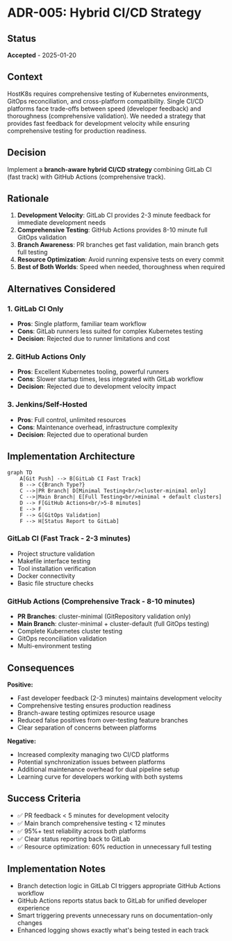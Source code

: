 # ADR-005: Hybrid CI/CD Strategy

## Status
**Accepted** - 2025-01-20

## Context
HostK8s requires comprehensive testing of Kubernetes environments, GitOps reconciliation, and cross-platform compatibility. Single CI/CD platforms face trade-offs between speed (developer feedback) and thoroughness (comprehensive validation). We needed a strategy that provides fast feedback for development velocity while ensuring comprehensive testing for production readiness.

## Decision
Implement a **branch-aware hybrid CI/CD strategy** combining GitLab CI (fast track) with GitHub Actions (comprehensive track).

## Rationale
1. **Development Velocity**: GitLab CI provides 2-3 minute feedback for immediate development needs
2. **Comprehensive Testing**: GitHub Actions provides 8-10 minute full GitOps validation
3. **Branch Awareness**: PR branches get fast validation, main branch gets full testing
4. **Resource Optimization**: Avoid running expensive tests on every commit
5. **Best of Both Worlds**: Speed when needed, thoroughness when required

## Alternatives Considered

### 1. GitLab CI Only
- **Pros**: Single platform, familiar team workflow
- **Cons**: GitLab runners less suited for complex Kubernetes testing
- **Decision**: Rejected due to runner limitations and cost

### 2. GitHub Actions Only  
- **Pros**: Excellent Kubernetes tooling, powerful runners
- **Cons**: Slower startup times, less integrated with GitLab workflow
- **Decision**: Rejected due to development velocity impact

### 3. Jenkins/Self-Hosted
- **Pros**: Full control, unlimited resources
- **Cons**: Maintenance overhead, infrastructure complexity
- **Decision**: Rejected due to operational burden

## Implementation Architecture

```mermaid
graph TD
    A[Git Push] --> B[GitLab CI Fast Track]
    B --> C{Branch Type?}
    C -->|PR Branch| D[Minimal Testing<br/>cluster-minimal only]
    C -->|Main Branch| E[Full Testing<br/>minimal + default clusters]
    D --> F[GitHub Actions<br/>5-8 minutes]
    E --> F
    F --> G[GitOps Validation]
    F --> H[Status Report to GitLab]
```

### GitLab CI (Fast Track - 2-3 minutes)
- Project structure validation
- Makefile interface testing  
- Tool installation verification
- Docker connectivity
- Basic file structure checks

### GitHub Actions (Comprehensive Track - 8-10 minutes)
- **PR Branches**: cluster-minimal (GitRepository validation only)
- **Main Branch**: cluster-minimal + cluster-default (full GitOps testing)
- Complete Kubernetes cluster testing
- GitOps reconciliation validation
- Multi-environment testing

## Consequences

**Positive:**
- Fast developer feedback (2-3 minutes) maintains development velocity
- Comprehensive testing ensures production readiness
- Branch-aware testing optimizes resource usage
- Reduced false positives from over-testing feature branches
- Clear separation of concerns between platforms

**Negative:**
- Increased complexity managing two CI/CD platforms
- Potential synchronization issues between platforms
- Additional maintenance overhead for dual pipeline setup
- Learning curve for developers working with both systems

## Success Criteria
- ✅ PR feedback < 5 minutes for development velocity
- ✅ Main branch comprehensive testing < 12 minutes
- ✅ 95%+ test reliability across both platforms
- ✅ Clear status reporting back to GitLab
- ✅ Resource optimization: 60% reduction in unnecessary full testing

## Implementation Notes
- Branch detection logic in GitLab CI triggers appropriate GitHub Actions workflow
- GitHub Actions reports status back to GitLab for unified developer experience
- Smart triggering prevents unnecessary runs on documentation-only changes
- Enhanced logging shows exactly what's being tested in each track